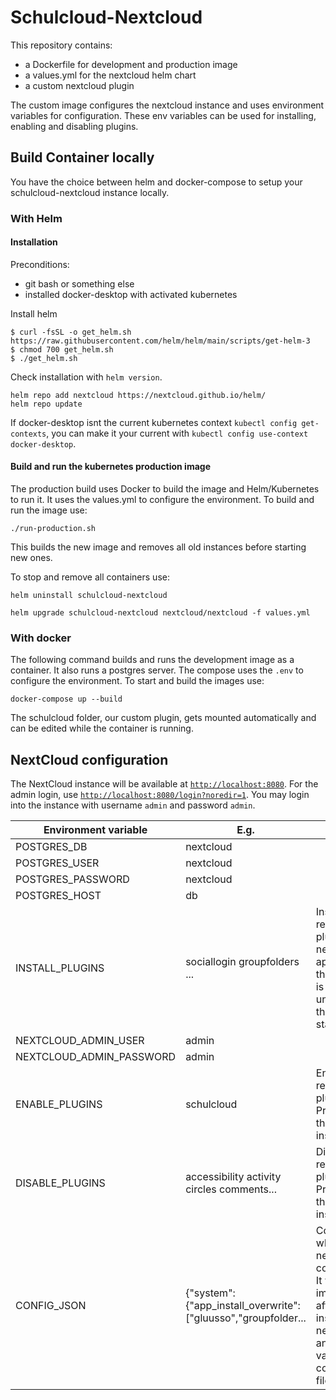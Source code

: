 # Schulcloud-Nextcloud

This repository contains:
- a Dockerfile for development and production image
- a values.yml for the nextcloud helm chart
- a custom nextcloud plugin

The custom image configures the nextcloud instance and uses environment variables for configuration.
These env variables can be used for installing, enabling and disabling plugins.

## Build Container locally
You have the choice between helm and docker-compose to setup your schulcloud-nextcloud instance locally.

### With Helm
#### Installation
Preconditions:
- git bash or something else
- installed docker-desktop with activated kubernetes

Install helm
```
$ curl -fsSL -o get_helm.sh https://raw.githubusercontent.com/helm/helm/main/scripts/get-helm-3
$ chmod 700 get_helm.sh
$ ./get_helm.sh
```
Check installation with `helm version`.

```
helm repo add nextcloud https://nextcloud.github.io/helm/
helm repo update
```

If docker-desktop isnt the current kubernetes context `kubectl config get-contexts`, you can make it your current with
`kubectl config use-context docker-desktop`.

#### Build and run the kubernetes production image

The production build uses Docker to build the image and Helm/Kubernetes to run it. 
It uses the values.yml to configure the environment. To build and run the image use:

```
./run-production.sh
```

This builds the new image and removes all old instances before starting new ones.

To stop and remove all containers use:

```
helm uninstall schulcloud-nextcloud
```
`helm upgrade schulcloud-nextcloud nextcloud/nextcloud -f values.yml`

### With docker

The following command builds and runs the development image as a container. It also runs a postgres server.
The compose uses the `.env` to configure the environment. To start and build the images use:

```
docker-compose up --build
```

The schulcloud folder, our custom plugin, gets mounted automatically and can be edited while the container is running.


## NextCloud configuration

The NextCloud instance will be available at [`http://localhost:8080`](http://localhost:8080).
For the admin login, use [`http://localhost:8080/login?noredir=1`](http://localhost:8080/login?noredir=1).
You may login into the instance with username `admin` and password `admin`.

| Environment variable     | E.g.                                                          | comment                                                                                                                                        |
|--------------------------|---------------------------------------------------------------|------------------------------------------------------------------------------------------------------------------------------------------------|
| POSTGRES_DB              | nextcloud                                                     |                                                                                                                                                |
| POSTGRES_USER            | nextcloud                                                     |                                                                                                                                                |
| POSTGRES_PASSWORD        | nextcloud                                                     |                                                                                                                                                |
| POSTGRES_HOST            | db                                                            |                                                                                                                                                |
| INSTALL_PLUGINS          | sociallogin groupfolders ...                                  | Installs all referecend plugins from nextcloud app store. If the appstore is unreachable the container startup fails.                          |
| NEXTCLOUD_ADMIN_USER     | admin                                                         |                                                                                                                                                |
| NEXTCLOUD_ADMIN_PASSWORD | admin                                                         |                                                                                                                                                |
| ENABLE_PLUGINS           | schulcloud                                                    | Enables all referenced plugins. Precondition the plugin is installed.                                                                          |
| DISABLE_PLUGINS          | accessibility activity circles comments...                    | Disable all referenced plugins. Precondition the plugin is installed.                                                                          |
| CONFIG_JSON              | {"system":{"app_install_overwrite":["gluusso","groupfolder... | Contains the whole nextcloud configuration. It will be only imported after installation of nextcloud and overrides values of config.php files. |

